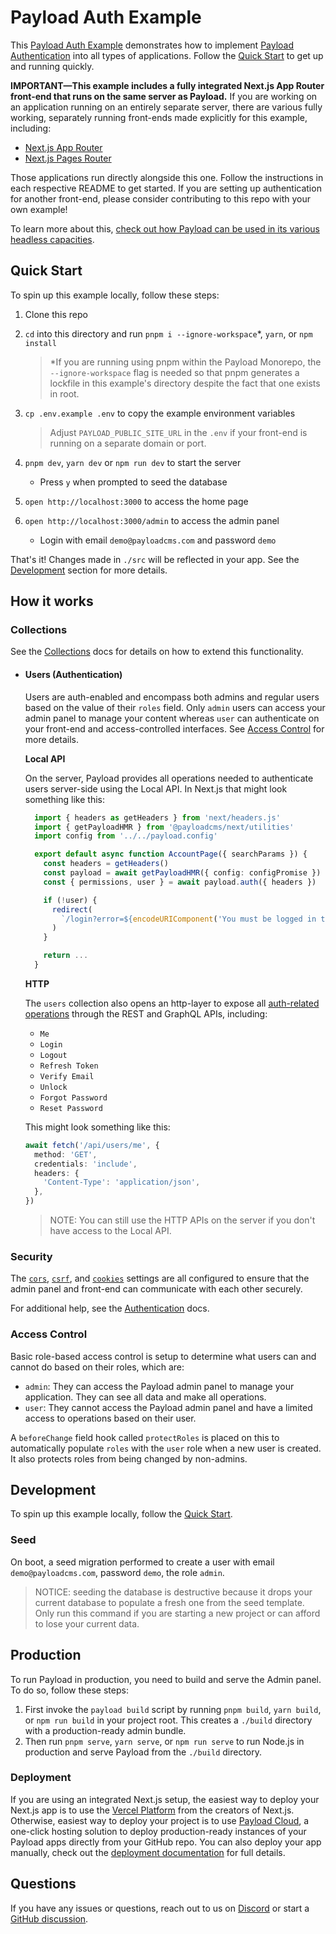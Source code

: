 # Payload Auth Example

This [Payload Auth Example](https://github.com/payloadcms/payload/tree/main/examples/auth) demonstrates how to implement [Payload Authentication](https://payloadcms.com/docs/authentication/overview) into all types of applications. Follow the [Quick Start](#quick-start) to get up and running quickly.

**IMPORTANT—This example includes a fully integrated Next.js App Router front-end that runs on the same server as Payload.** If you are working on an application running on an entirely separate server, there are various fully working, separately running front-ends made explicitly for this example, including:

- [Next.js App Router](../next-app)
- [Next.js Pages Router](../next-pages)

Those applications run directly alongside this one. Follow the instructions in each respective README to get started. If you are setting up authentication for another front-end, please consider contributing to this repo with your own example!

To learn more about this, [check out how Payload can be used in its various headless capacities](https://payloadcms.com/blog/the-ultimate-guide-to-using-nextjs-with-payload).

## Quick Start

To spin up this example locally, follow these steps:

1. Clone this repo
1. `cd` into this directory and run `pnpm i --ignore-workspace`\*, `yarn`, or `npm install`

   > \*If you are running using pnpm within the Payload Monorepo, the `--ignore-workspace` flag is needed so that pnpm generates a lockfile in this example's directory despite the fact that one exists in root.

1. `cp .env.example .env` to copy the example environment variables

   > Adjust `PAYLOAD_PUBLIC_SITE_URL` in the `.env` if your front-end is running on a separate domain or port.

1. `pnpm dev`, `yarn dev` or `npm run dev` to start the server
   - Press `y` when prompted to seed the database
1. `open http://localhost:3000` to access the home page
1. `open http://localhost:3000/admin` to access the admin panel
   - Login with email `demo@payloadcms.com` and password `demo`

That's it! Changes made in `./src` will be reflected in your app. See the [Development](#development) section for more details.

## How it works

### Collections

See the [Collections](https://payloadcms.com/docs/configuration/collections) docs for details on how to extend this functionality.

- #### Users (Authentication)

  Users are auth-enabled and encompass both admins and regular users based on the value of their `roles` field. Only `admin` users can access your admin panel to manage your content whereas `user` can authenticate on your front-end and access-controlled interfaces. See [Access Control](#access-control) for more details.

  **Local API**

  On the server, Payload provides all operations needed to authenticate users server-side using the Local API. In Next.js that might look something like this:

  ```ts
    import { headers as getHeaders } from 'next/headers.js'
    import { getPayloadHMR } from '@payloadcms/next/utilities'
    import config from '../../payload.config'

    export default async function AccountPage({ searchParams }) {
      const headers = getHeaders()
      const payload = await getPayloadHMR({ config: configPromise })
      const { permissions, user } = await payload.auth({ headers })

      if (!user) {
        redirect(
          `/login?error=${encodeURIComponent('You must be logged in to access your account.')}&redirect=/account`,
        )
      }

      return ...
    }
  ```

  **HTTP**

  The `users` collection also opens an http-layer to expose all [auth-related operations](https://payloadcms.com/docs/authentication/operations) through the REST and GraphQL APIs, including:

  - `Me`
  - `Login`
  - `Logout`
  - `Refresh Token`
  - `Verify Email`
  - `Unlock`
  - `Forgot Password`
  - `Reset Password`

  This might look something like this:

  ```ts
  await fetch('/api/users/me', {
    method: 'GET',
    credentials: 'include',
    headers: {
      'Content-Type': 'application/json',
    },
  })
  ```

  > NOTE: You can still use the HTTP APIs on the server if you don't have access to the Local API.

### Security

The [`cors`](https://payloadcms.com/docs/production/preventing-abuse#cross-origin-resource-sharing-cors), [`csrf`](https://payloadcms.com/docs/production/preventing-abuse#cross-site-request-forgery-csrf), and [`cookies`](https://payloadcms.com/docs/authentication/overview#options) settings are all configured to ensure that the admin panel and front-end can communicate with each other securely.

For additional help, see the [Authentication](https://payloadcms.com/docs/authentication/overview#authentication-overview) docs.

### Access Control

Basic role-based access control is setup to determine what users can and cannot do based on their roles, which are:

- `admin`: They can access the Payload admin panel to manage your application. They can see all data and make all operations.
- `user`: They cannot access the Payload admin panel and have a limited access to operations based on their user.

A `beforeChange` field hook called `protectRoles` is placed on this to automatically populate `roles` with the `user` role when a new user is created. It also protects roles from being changed by non-admins.

## Development

To spin up this example locally, follow the [Quick Start](#quick-start).

### Seed

On boot, a seed migration performed to create a user with email `demo@payloadcms.com`, password `demo`, the role `admin`.

> NOTICE: seeding the database is destructive because it drops your current database to populate a fresh one from the seed template. Only run this command if you are starting a new project or can afford to lose your current data.

## Production

To run Payload in production, you need to build and serve the Admin panel. To do so, follow these steps:

1. First invoke the `payload build` script by running `pnpm build`, `yarn build`, or `npm run build` in your project root. This creates a `./build` directory with a production-ready admin bundle.
1. Then run `pnpm serve`, `yarn serve`, or `npm run serve` to run Node.js in production and serve Payload from the `./build` directory.

### Deployment

If you are using an integrated Next.js setup, the easiest way to deploy your Next.js app is to use the [Vercel Platform](https://vercel.com/new) from the creators of Next.js. Otherwise, easiest way to deploy your project is to use [Payload Cloud](https://payloadcms.com/new/import), a one-click hosting solution to deploy production-ready instances of your Payload apps directly from your GitHub repo. You can also deploy your app manually, check out the [deployment documentation](https://payloadcms.com/docs/production/deployment) for full details.

## Questions

If you have any issues or questions, reach out to us on [Discord](https://discord.com/invite/payload) or start a [GitHub discussion](https://github.com/payloadcms/payload/discussions).

```

```

